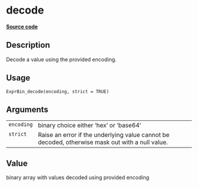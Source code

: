 

# decode

[**Source code**](https://github.com/pola-rs/r-polars/tree/5765842071140bd7a822ebb4fd6b0ab652d73f0d/R/expr__binary.R#L70)

## Description

Decode a value using the provided encoding.

## Usage

<pre><code class='language-R'>ExprBin_decode(encoding, strict = TRUE)
</code></pre>

## Arguments

<table>
<tr>
<td style="white-space: nowrap; font-family: monospace; vertical-align: top">
<code id="ExprBin_decode_:_encoding">encoding</code>
</td>
<td>
binary choice either ‘hex’ or ‘base64’
</td>
</tr>
<tr>
<td style="white-space: nowrap; font-family: monospace; vertical-align: top">
<code id="ExprBin_decode_:_strict">strict</code>
</td>
<td>
Raise an error if the underlying value cannot be decoded, otherwise mask
out with a null value.
</td>
</tr>
</table>

## Value

binary array with values decoded using provided encoding
